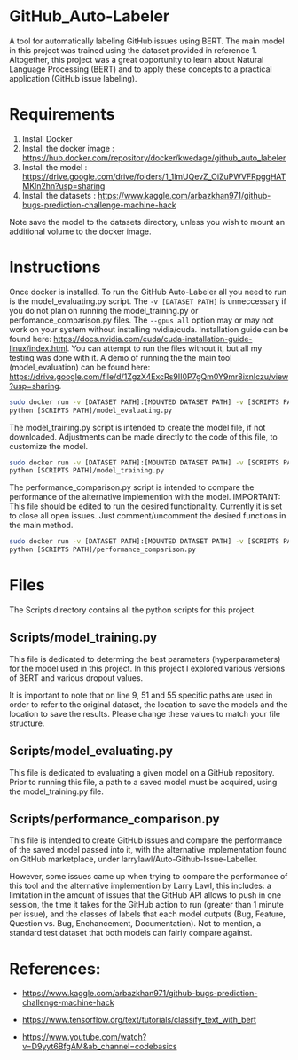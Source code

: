 # GitHub_Auto-Labeler


A tool for automatically labeling GitHub issues using BERT. The main model in this project was trained using the dataset provided in reference 1. Altogether, this project was a great opportunity to learn about Natural Language Processing (BERT) and to apply these concepts to a practical application (GitHub issue labeling). 

# Requirements

1. Install Docker
2. Install the docker image : https://hub.docker.com/repository/docker/kwedage/github_auto_labeler 
3. Install the model : https://drive.google.com/drive/folders/1_1lmUQevZ_OiZuPWVFRpggHATMKln2hn?usp=sharing
4. Install the datasets : https://www.kaggle.com/arbazkhan971/github-bugs-prediction-challenge-machine-hack

Note save the model to the datasets directory, unless you wish to mount an additional volume to the docker image.

# Instructions

Once docker is installed. To run the GitHub Auto-Labeler all you need to run is the model_evaluating.py script. The  `-v [DATASET PATH]` is unneccessary if you do not plan on running the model_training.py or perfomance_comparison.py files. The `--gpus all` option may or may not work on your system without installing nvidia/cuda. Installation guide can be found here: https://docs.nvidia.com/cuda/cuda-installation-guide-linux/index.html. You can attempt to run the files without it, but all my testing was done with it. A demo of running the the main tool (model_evaluation) can be found here: https://drive.google.com/file/d/1ZgzX4ExcRs9II0P7gQm0Y9mr8ixnIczu/view?usp=sharing. 

```bash
sudo docker run -v [DATASET PATH]:[MOUNTED DATASET PATH] -v [SCRIPTS PATH]:[MOUNTED SCRIPT PATH] --gpus all -it github_auto_labeler bash
python [SCRIPTS PATH]/model_evaluating.py
```

The model_training.py script is intended to create the model file, if not downloaded. Adjustments can be made directly to the code of this file, to customize the model.

```bash
sudo docker run -v [DATASET PATH]:[MOUNTED DATASET PATH] -v [SCRIPTS PATH]:[MOUNTED SCRIPT PATH]  --gpus all -it github_auto_labeler bash
python [SCRIPTS PATH]/model_training.py
```

The performance_comparison.py script is intended to compare the performance of the alternative implemention with the model. IMPORTANT: This file should be edited to run the desired functionality. Currently it is set to close all open issues. Just comment/uncomment the desired functions in the main method. 

```bash
sudo docker run -v [DATASET PATH]:[MOUNTED DATASET PATH] -v [SCRIPTS PATH]:[MOUNTED SCRIPT PATH]  --gpus all -it github_auto_labeler bash
python [SCRIPTS PATH]/performance_comparison.py
```

# Files

The Scripts directory contains all the python scripts for this project. 

## Scripts/model_training.py

This file is dedicated to determing the best parameters (hyperparameters) for the model used in this project.
In this project I explored various versions of BERT and various dropout values.

It is important to note that on line 9, 51 and 55 specific paths are used in order to refer to the original dataset, the location to save the models and the location to save the results. Please change these values to match your file structure. 

## Scripts/model_evaluating.py

This file is dedicated to evaluating a given model on a GitHub repository. Prior to running this file, a path to a saved model must be acquired, using the model_training.py file.   

## Scripts/performance_comparison.py

This file is intended to create GitHub issues and compare the performance of the saved model passed into it, with the alternative implementation found on GitHub marketplace, under larrylawl/Auto-Github-Issue-Labeller.

However, some issues came up when trying to compare the performance of this tool and the alternative implemention by Larry Lawl, this includes: a limitation in the amount of issues that the GitHub API allows to push in one session, the time it takes for the GitHub action to run (greater than 1 minute per issue), and the classes of labels that each model outputs (Bug, Feature, Question vs. Bug, Enchancement, Documentation). Not to mention, a standard test dataset that both models can fairly compare against. 


# References:

- https://www.kaggle.com/arbazkhan971/github-bugs-prediction-challenge-machine-hack

- https://www.tensorflow.org/text/tutorials/classify_text_with_bert

- https://www.youtube.com/watch?v=D9yyt6BfgAM&ab_channel=codebasics
